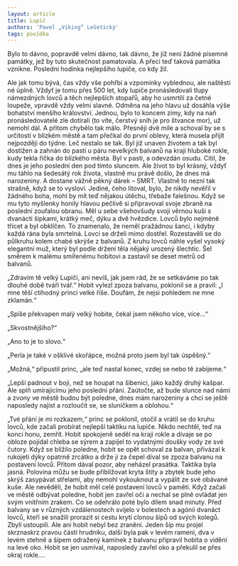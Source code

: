 ```yaml
---
layout: article
title: Lupič
authors: 'Pavel „Viking“ Lešetický'
tags: povídka
---
```


Bylo to dávno, popravdě velmi dávno, tak dávno, že již není žádné písemné památky, jež by tuto skutečnost pamatovala. A přeci teď taková památka 
vznikne. Poslední hodinka nejlepšího lupiče, co kdy žil. 

Ale jak tomu bývá, čas vždy vše pohřbí a vzpomínky vyblednou, ale naštěstí né úplně. Vždyť je tomu přes 500 let, kdy lupiče pronásledovali tlupy námezdných lovců a těch nejlepších stopařů, aby ho usmrtili za četné loupeže, vpravdě vždy velmi slavné. Odměna na jeho hlavu už dosáhla výše bohatství menšího království. Jednou, bylo to koncem zimy, kdy na naň pronásledovatelé zle dotírali (to víte, čerstvý sníh je pro štvance mor), už nemohl dál. A přitom chybělo tak málo. Přesněji dvě míle a schoval by se s určitostí v blízkém městě a tam přečkal do první oblevy, která musela přijít nejpozději do týdne. Leč nestalo se tak. Byl již unaven životem a tak byl dostižen a zahnán do pasti u páru nevelkých balvanů na kraji hluboké rokle, kudy tekla říčka do blízkého města. Byl v pasti, a odevzdán osudu. Cítil, že dnes je jeho poslední den pod tímto sluncem. Ale život to byl krásný, vždyť mu táhlo na šedesátý rok života, vlastně mu právě došlo, že dnes má narozeniny. A dostane vážně pěkný dárek – SMRT. Vlastně to nezní tak strašně, když se to vysloví. Jediné, čeho litoval, bylo, že nikdy nevěřil v žádného boha, mohl by mít teď nějakou útěchu, třebaže falešnou. Když se mu tyto myšlenky honily hlavou pečlivě si připravoval svoje zbraně na poslední zoufalou obranu. Měl u sebe všehovšudy svojí věrnou kuši s dvanácti šipkami, krátký meč, dýku a dvě hvězdice. Lovců bylo nejméně třicet a byl obklíčen. To znamenalo, že neměl pražádnou šanci, i kdyby každá rána byla smrtelná. Lovci se drželi mimo dostřel. Rozestavěli se do půlkruhu kolem chabé skrýše z balvanů. Z kruhu lovců náhle vyšel vysoký elegantní muž, který byl podle držení těla nějaký urozený šlechtic. Šel směrem k malému smířenému hobitovi a zastavil se deset metrů od balvanů. 

„Zdravím tě velký Lupiči, ani nevíš, jak jsem rád, že se setkáváme po tak dlouhé době tváří tvář.“ Hobit vylezl zpoza balvanu, poklonil se a pravil: „I mne těší ctihodný princi velké říše. Doufám, že nejsi pohledem ne mne zklamán.“ 

„Spíše překvapen malý velký hobite, čekal jsem někoho více, více…“ 

„Skvostnějšího?“ 

„Ano to je to slovo.“ 

„Perla je také v ošklivé skořápce, možná proto jsem byl tak úspěšný.“ 

„Možná,“ připustil princ, „ale teď nastal konec, vzdej se nebo tě zabijeme.“ 

„Lepší padnout v boji, než se houpat na šibenici, jako každý druhý kašpar. Ale splň umírajícímu jeho poslední přání. Zaútočte, až bude slunce nad námi a zvony ve městě budou být poledne, dnes mám narozeniny a chci se ještě naposledy najíst a rozloučit se, se sluníčkem a oblohou.“ 

„Tvé přání je mi rozkazem,“ princ se poklonil, otočil a vrátil se do kruhu lovců, kde začali probírat nejlepší taktiku na lupiče. Nikdo nechtěl, teď na konci honu, zemřít. Hobit spokojeně seděl na kraji rokle a dívaje se po obloze pojídal chleba se sýrem a zapíjel to vydatnými doušky vody ze své čutory. Když se blížilo poledne, hobit se opět schoval za balvan, přivázal k rukojeti dýky opatrně zrcátko a drže ji za čepel díval se zpoza balvanu na postavení lovců. Přitom dával pozor, aby neházel prasátka. Taktika byla jasná. Polovina můžu se bude přibližovat kryta štíty a zbytek bude jeho skrýš zasypávat střelami, aby nemohl vykouknout a vypálit ze své obávané kuše. Ale nevěděli, že hobit měl celé postavení lovců v paměti. Když začali ve městě odbývat poledne, hobit jen zavřel oči a nechal se plně ovládat jen svým vnitřním zrakem. Co se odehrálo poté bylo dílem snad minuty. Před balvany se v různých vzdálenostech svíjelo v bolestech a agónii dvanáct lovců, kteří se snažili prorazit si cestu krytí clonou šípů od svých kolegů. Zbylí ustoupili. Ale ani hobit nebyl bez zranění. Jeden šíp mu projel skrznaskrz pravou částí hrudníku, další byla pak v levém rameni, dva v levém stehně a šípem odražený kamínek z balvanu připravil hobita o vidění na levé oko. Hobit se jen usmíval, naposledy zavřel oko a překulil se přes okraj rokle….
